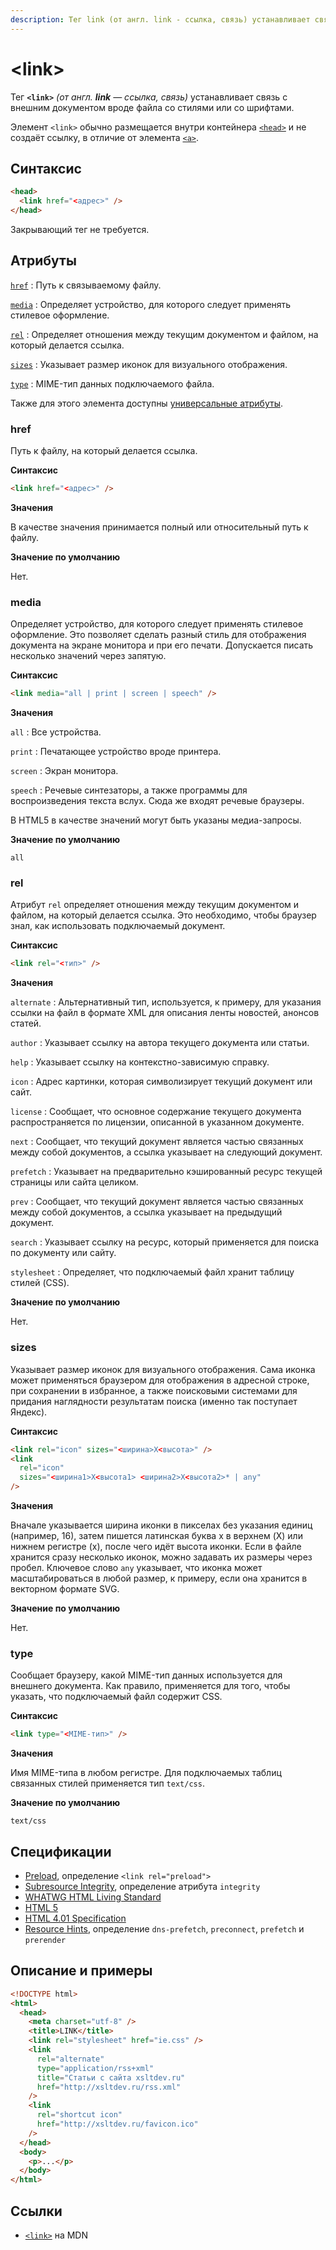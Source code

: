 ```yaml
---
description: Тег link (от англ. link - ссылка, связь) устанавливает связь с внешним документом вроде файла со стилями или со шрифтами
---
```


# &lt;link&gt;

Тег **`<link>`** _(от англ. **link** — ссылка, связь)_ устанавливает связь с внешним документом вроде файла со стилями или со шрифтами.

Элемент `<link>` обычно размещается внутри контейнера [`<head>`](head.md) и не создаёт ссылку, в отличие от элемента [`<a>`](a.md).

## Синтаксис

```html
<head>
  <link href="<адрес>" />
</head>
```

Закрывающий тег не требуется.

## Атрибуты

[`href`](#href)
: Путь к связываемому файлу.

[`media`](#media)
: Определяет устройство, для которого следует применять стилевое оформление.

[`rel`](#rel)
: Определяет отношения между текущим документом и файлом, на который делается ссылка.

[`sizes`](#sizes)
: Указывает размер иконок для визуального отображения.

[`type`](#type)
: MIME-тип данных подключаемого файла.

Также для этого элемента доступны [универсальные атрибуты](uni-attr.md).

### href

Путь к файлу, на который делается ссылка.

**Синтаксис**

```html
<link href="<адрес>" />
```

**Значения**

В качестве значения принимается полный или относительный путь к файлу.

**Значение по умолчанию**

Нет.

### media

Определяет устройство, для которого следует применять стилевое оформление. Это позволяет сделать разный стиль для отображения документа на экране монитора и при его печати. Допускается писать несколько значений через запятую.

**Синтаксис**

```html
<link media="all | print | screen | speech" />
```

**Значения**

`all`
: Все устройства.

`print`
: Печатающее устройство вроде принтера.

`screen`
: Экран монитора.

`speech`
: Речевые синтезаторы, а также программы для воспроизведения текста вслух. Сюда же входят речевые браузеры.

В HTML5 в качестве значений могут быть указаны медиа-запросы.

**Значение по умолчанию**

`all`

### rel

Атрибут `rel` определяет отношения между текущим документом и файлом, на который делается ссылка. Это необходимо, чтобы браузер знал, как использовать подключаемый документ.

**Синтаксис**

```html
<link rel="<тип>" />
```

**Значения**

`alternate`
: Альтернативный тип, используется, к примеру, для указания ссылки на файл в формате XML для описания ленты новостей, анонсов статей.

`author`
: Указывает ссылку на автора текущего документа или статьи.

`help`
: Указывает ссылку на контекстно-зависимую справку.

`icon`
: Адрес картинки, которая символизирует текущий документ или сайт.

`license`
: Сообщает, что основное содержание текущего документа распространяется по лицензии, описанной в указанном документе.

`next`
: Сообщает, что текущий документ является частью связанных между собой документов, а ссылка указывает на следующий документ.

`prefetch`
: Указывает на предварительно кэшированный ресурс текущей страницы или сайта целиком.

`prev`
: Сообщает, что текущий документ является частью связанных между собой документов, а ссылка указывает на предыдущий документ.

`search`
: Указывает ссылку на ресурс, который применяется для поиска по документу или сайту.

`stylesheet`
: Определяет, что подключаемый файл хранит таблицу стилей (CSS).

**Значение по умолчанию**

Нет.

### sizes

Указывает размер иконок для визуального отображения. Сама иконка может применяться браузером для отображения в адресной строке, при сохранении в избранное, а также поисковыми системами для придания наглядности результатам поиска (именно так поступает Яндекс).

**Синтаксис**

```html
<link rel="icon" sizes="<ширина>X<высота>" />
<link
  rel="icon"
  sizes="<ширина1>X<высота1> <ширина2>X<высота2>* | any"
/>
```

**Значения**

Вначале указывается ширина иконки в пикселах без указания единиц (например, 16), затем пишется латинская буква x в верхнем (X) или нижнем регистре (x), после чего идёт высота иконки. Если в файле хранится сразу несколько иконок, можно задавать их размеры через пробел. Ключевое слово `any` указывает, что иконка может масштабироваться в любой размер, к примеру, если она хранится в векторном формате SVG.

**Значение по умолчанию**

Нет.

### type

Сообщает браузеру, какой MIME-тип данных используется для внешнего документа. Как правило, применяется для того, чтобы указать, что подключаемый файл содержит CSS.

**Синтаксис**

```html
<link type="<MIME-тип>" />
```

**Значения**

Имя MIME-типа в любом регистре. Для подключаемых таблиц связанных стилей применяется тип `text/css`.

**Значение по умолчанию**

`text/css`

## Спецификации

- [Preload](https://w3c.github.io/preload/), определение `<link rel="preload">`
- [Subresource Integrity](https://w3c.github.io/webappsec/specs/subresourceintegrity/#htmlscriptelement), определение атрибута `integrity`
- [WHATWG HTML Living Standard](https://html.spec.whatwg.org/multipage/semantics.html#the-link-element)
- [HTML 5](http://www.w3.org/TR/html5/document-metadata.html#the-link-element)
- [HTML 4.01 Specification](http://www.w3.org/TR/html401/struct/links.html#h-12.3)
- [Resource Hints](http://www.w3.org/TR/resource-hints/#prefetch), определение `dns-prefetch`, `preconnect`, `prefetch` и `prerender`

## Описание и примеры

```html
<!DOCTYPE html>
<html>
  <head>
    <meta charset="utf-8" />
    <title>LINK</title>
    <link rel="stylesheet" href="ie.css" />
    <link
      rel="alternate"
      type="application/rss+xml"
      title="Статьи с сайта xsltdev.ru"
      href="http://xsltdev.ru/rss.xml"
    />
    <link
      rel="shortcut icon"
      href="http://xsltdev.ru/favicon.ico"
    />
  </head>
  <body>
    <p>...</p>
  </body>
</html>
```

## Ссылки

- [`<link>`](https://developer.mozilla.org/ru/docs/Web/HTML/Element/link) на MDN

